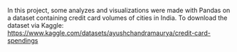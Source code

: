 In this project, some analyzes and visualizations were made with Pandas on a dataset containing credit card volumes of cities in India.
To download the dataset via Kaggle: https://www.kaggle.com/datasets/ayushchandramaurya/credit-card-spendings
